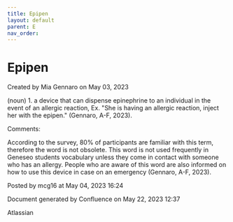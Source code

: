 ```yaml
---
title: Epipen
layout: default
parent: E
nav_order:
---
```


# Epipen

Created by  Mia Gennaro on May 03, 2023

(noun) 1. a device that can dispense epinephrine to an individual in the event of an allergic reaction, Ex. &quot;She is having an allergic reaction, inject her with the epipen.&quot; (Gennaro, A-F, 2023). 

Comments:

According to the survey, 80% of participants are familiar with this term, therefore the word is not obsolete. This word is not used frequently in Geneseo students vocabulary unless they come in contact with someone who has an allergy. People who are aware of this word are also informed on how to use this device in case on an emergency (Gennaro, A-F, 2023). 

Posted by mcg16 at May 04, 2023 16:24

Document generated by Confluence on May 22, 2023 12:37

Atlassian
